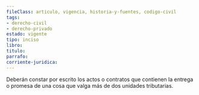 ```yaml
---
fileClass: articulo, vigencia, historia-y-fuentes, codigo-civil
tags:
- derecho-civil
- derecho-privado
estado: vigente
tipo: inciso
libro:
titulo:
parrafo:
corriente-juridica:
---
```

Deberán constar por escrito los actos o contratos que contienen la entrega o promesa de una cosa que valga más de dos unidades tributarias.